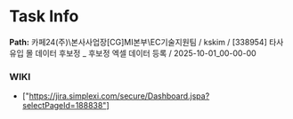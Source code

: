 # Task Info

**Path:** 카페24(주)\본사사업장\[CG]MI본부\EC기술지원팀 / kskim / [338954] 타사 유입 몰 데이터 후보정 _ 후보정 엑셀 데이터 등록 / 2025-10-01_00-00-00

### WIKI
- ["https://jira.simplexi.com/secure/Dashboard.jspa?selectPageId=188838"]

